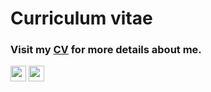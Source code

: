 # Curriculum vitae

### Visit my [CV](https://vetrivel07.github.io/vetrivel-m-cv/) for more details about me.

[<img src="https://img.shields.io/badge/HTML-Vetrivel%20M%20CV-green?logoColor=green" height="25">](https://vetrivel07.github.io/vetrivel-m-cv/)
[<img src="https://img.shields.io/badge/PDF-Vetrivel%20M%20CV-green?logoColor=green" height="25">](https://github.com/user-attachments/files/17268520/Vetrivel.M.CV.pdf)


